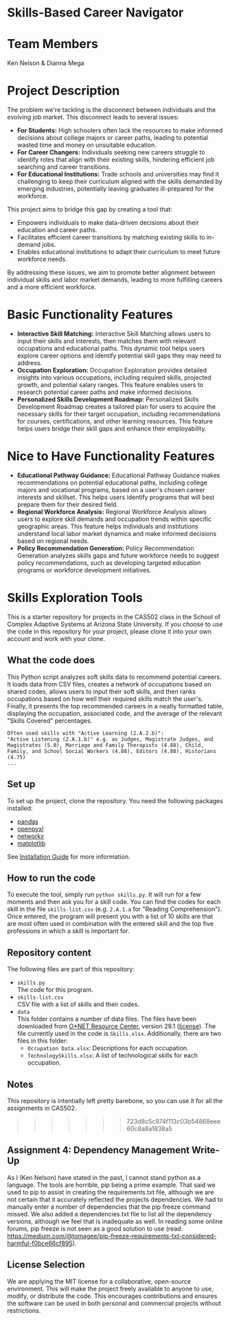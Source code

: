 # Skills-Based Career Navigator
# Team Members

Ken Nelson & Dianna Mega

# Project Description

The problem we're tackling is the disconnect between individuals and the evolving job market. This disconnect leads to several issues:

- **For Students:** High schoolers often lack the resources to make informed decisions about college majors or career paths, leading to potential wasted time and money on unsuitable education.
- **For Career Changers:** Individuals seeking new careers struggle to identify roles that align with their existing skills, hindering efficient job searching and career transitions.
- **For Educational Institutions:** Trade schools and universities may find it challenging to keep their curriculum aligned with the skills demanded by emerging industries, potentially leaving graduates ill-prepared for the workforce.

This project aims to bridge this gap by creating a tool that:
- Empowers individuals to make data-driven decisions about their education and career paths.
- Facilitates efficient career transitions by matching existing skills to in-demand jobs.
- Enables educational institutions to adapt their curriculum to meet future workforce needs.

By addressing these issues, we aim to promote better alignment between individual skills and labor market demands, leading to more fulfilling careers and a more efficient workforce.

# Basic Functionality Features

- **Interactive Skill Matching:** Interactive Skill Matching allows users to input their skills and interests, then matches them with relevant occupations and educational paths. This dynamic tool helps users explore career options and identify potential skill gaps they may need to address.
- **Occupation Exploration:** Occupation Exploration provides detailed insights into various occupations, including required skills, projected growth, and potential salary ranges. This feature enables users to research potential career paths and make informed decisions.
- **Personalized Skills Development Roadmap:** Personalized Skills Development Roadmap creates a tailored plan for users to acquire the necessary skills for their target occupation, including recommendations for courses, certifications, and other learning resources. This feature helps users bridge their skill gaps and enhance their employability.

# Nice to Have Functionality Features

- **Educational Pathway Guidance:** Educational Pathway Guidance makes recommendations on potential educational paths, including college majors and vocational programs, based on a user's chosen career interests and skillset. This helps users identify programs that will best prepare them for their desired field.
- **Regional Workforce Analysis:** Regional Workforce Analysis allows users to explore skill demands and occupation trends within specific geographic areas. This feature helps individuals and institutions understand local labor market dynamics and make informed decisions based on regional needs.
- **Policy Recommendation Generation:** Policy Recommendation Generation analyzes skills gaps and future workforce needs to suggest policy recommendations, such as developing targeted education programs or workforce development initiatives.

# Skills Exploration Tools

This is a starter repository for projects in the CAS502 class in the School of Complex Adaptive Systems at Arizona State University. If you choose to use the code in this repository for your project, please clone it into your own account and work with your clone.

## What the code does

This Python script analyzes soft skills data to recommend potential careers. It loads data from CSV files, creates a network of occupations based on shared codes, allows users to input their soft skills, and then ranks occupations based on how well their required skills match the user's. Finally, it presents the top recommended careers in a neatly formatted table, displaying the occupation, associated code, and the average of the relevant "Skills Covered" percentages.

```
Often used skills with "Active Learning (2.A.2.b)":
"Active Listening (2.A.1.b)" e.g. as Judges, Magistrate Judges, and Magistrates (5.0), Marriage and Family Therapists (4.88), Child, Family, and School Social Workers (4.88), Editors (4.88), Historians (4.75)
...
```

## Set up

To set up the project, clone the repository. You need the following packages installed:
- [pandas](https://pandas.pydata.org/)
- [openpyxl](https://openpyxl.readthedocs.io/en/2.5/index.html)
- [networkx](https://networkx.org/)
- [matplotlib](https://matplotlib.org/)

See [Installation Guide](Install.md) for more information.

## How to run the code

To execute the tool, simply run `python skills.py`. It will run for a few moments and then ask you for a skill code. You can find the codes for each skill in the file `skills-list.csv` (e.g. `2.A.1.a` for "Reading Comprehension"). Once entered, the program will present you with a list of 10 skills are that are most often used in combination with the entered skill and the top five professions in which a skill is important for.

## Repository content

The following files are part of this repository:

- `skills.py`  
The code for this program.
- `skills-list.csv`  
CSV file with a list of skills and their codes.
- `data`  
This folder contains a number of data files. The files have been downloaded from [O*NET Resource Center](https://www.onetcenter.org/database.html), version 29.1 ([license](https://creativecommons.org/licenses/by/4.0/)). The file currently used in the code is `Skills.xlsx`. Additionally, there are two files in this folder:
  - `Occupation Data.xlsx`: Descriptions for each occupation.
  - `TechnologySkills.xlsx`: A list of technological skills for each occupation.

## Notes

This repository is intentially left pretty barebone, so you can use it for all the assignments in CAS502.
>>>>>>> 723d8c5c974f113c03b54868eee60c8a8a1838a5


## Assignment 4: Dependency Management Write-Up
As I (Ken Nelson) have stated in the past, I cannot stand python as a language. The tools are horrible, pip being a prime example. That said
we used to pip to assist in creating the requirements.txt file, although we are not certain that it accurately reflected the projects
dependencies. We had to manually enter a number of dependencies that the pip freeze command missed. We also added a dependencies.txt file
to list all the dependency versions, although we feel that is inadequate as well. In reading some online forums, pip freeze is not seen
as a good solution to use (read: https://medium.com/@tomagee/pip-freeze-requirements-txt-considered-harmful-f0bce66cf895).


## License Selection
We are applying the MIT license for a collaborative, open-source environment. This will make the project freely available to anyone to use, modify, or distribute the code. This encourages contributions and ensures the software can be used in both personal and commercial projects without restrictions.
